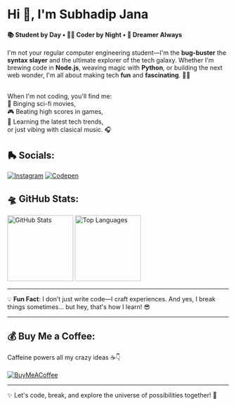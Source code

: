 <h1 align="left">Hi 👋, I'm Subhadip Jana</h1>
<h4 align="left">📚 Student by Day • 🧑‍💻 Coder by Night • 🌌 Dreamer Always</h4>
I'm not your regular computer engineering student—I'm the <b>bug-buster</b> the <b>syntax slayer</b> and the ultimate explorer of the tech galaxy. Whether I'm brewing code in <b>Node.js</b>, weaving magic with <b>Python</b>, or building the next web wonder, I'm all about making tech <b>fun</b> and <b>fascinating</b>. 🎨✨<br><br>

When I'm not coding, you'll find me:  
🍿 Binging sci-fi movies,  
🎮 Beating high scores in games,  
🌱 Learning the latest tech trends,  
or just vibing with clasical music. 🎧 

## 🛼 Socials:
[![Instagram](https://img.shields.io/badge/Instagram-%23E4405F.svg?logo=Instagram&logoColor=white)](https://instagram.com/su_bha_dip___) [![Codepen](https://img.shields.io/badge/Codepen-000000?style=for-the-badge&logo=codepen&logoColor=white)](https://codepen.io/MSJana96) 

## 🛸 GitHub Stats:
<div align="left">
  <img src="https://github-readme-stats.vercel.app/api?username=devilcoder01&theme=dark&hide_border=false&include_all_commits=true&count_private=true" alt="GitHub Stats" height="150"/>
  <img src="https://github-readme-stats.vercel.app/api/top-langs/?username=devilcoder01&theme=dark&hide_border=false&include_all_commits=true&count_private=true&layout=compact" alt="Top Languages" height="150"/>
</div>

---

💡 **Fun Fact**: I don’t just write code—I craft experiences. And yes, I break things sometimes... but hey, that's how I learn! 😎

---

## 💰 Buy Me a Coffee:
Caffeine powers all my crazy ideas ☕👇</br></br>
[![BuyMeACoffee](https://img.shields.io/badge/Buy%20Me%20a%20Coffee-ffdd00?style=for-the-badge&logo=buy-me-a-coffee&logoColor=black)](https://buymeacoffee.com/subhadipjana) 


---
✨ Let's code, break, and explore the universe of possibilities together! 🌟 
